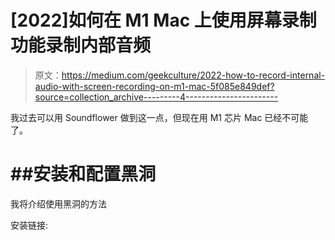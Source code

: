 # [2022]如何在 M1 Mac 上使用屏幕录制功能录制内部音频

> 原文：<https://medium.com/geekculture/2022-how-to-record-internal-audio-with-screen-recording-on-m1-mac-5f085e849def?source=collection_archive---------4----------------------->

我过去可以用 Soundflower 做到这一点，但现在用 M1 芯片 Mac 已经不可能了。

# ##安装和配置黑洞

我将介绍使用黑洞的方法

安装链接: